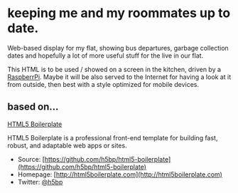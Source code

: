 # keeping me and my roommates up to date.

Web-based display for my flat, showing bus departures, garbage collection dates and hopefully a lot of more useful stuff for the live in our flat.

This HTML is to be used / showed on a screen in the kitchen, driven by a [RaspberrPi](http://www.raspberrypi.org/). Maybe it will be also served to the Internet for having a look at it from outside, then best with a style optimized for mobile devices.

## based on…

[HTML5 Boilerplate](http://html5boilerplate.com)

HTML5 Boilerplate is a professional front-end template for building fast,
robust, and adaptable web apps or sites.

* Source: [https://github.com/h5bp/html5-boilerplate](https://github.com/h5bp/html5-boilerplate)
* Homepage: [http://html5boilerplate.com](http://html5boilerplate.com)
* Twitter: [@h5bp](http://twitter.com/h5bp)
